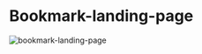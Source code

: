 # Bookmark-landing-page
![bookmark-landing-page](https://repository-images.githubusercontent.com/344639551/cd398a80-7d2e-11eb-85a1-3115578e2d3a)
